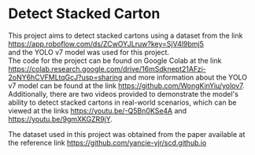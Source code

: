 #  Detect Stacked Carton

This project aims to detect stacked cartons using a dataset from the link https://app.roboflow.com/ds/ZCwOYJLruw?key=SjV4l9bmj5 <br /> 
and the YOLO v7 model was used for this project. <br /> 
The code for the project can be found on Google Colab at the link https://colab.research.google.com/drive/16mSdknept21AFzi-2oNY6hCVFMLtqGcJ?usp=sharing 
and more information about the YOLO v7 model can be found at the link https://github.com/WongKinYiu/yolov7.
Additionally, there are two videos provided to demonstrate the model's ability to detect stacked cartons in real-world scenarios, which can be viewed at the links 
https://youtu.be/-Q5Bn0KSe4A and https://youtu.be/9gmXKGZR9jY.

The dataset used in this project was obtained from the paper available at the reference link https://github.com/yancie-yjr/scd.github.io
